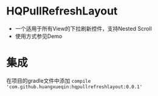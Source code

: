 # HQPullRefreshLayout

- 一个适用于所有View的下拉刷新控件，支持Nested Scroll
- 使用方式参见Demo

# 集成
在项目的gradle文件中添加
    ```
    compile 'com.github.huangxueqin:hqpullrefreshlayout:0.0.1'
    ```
